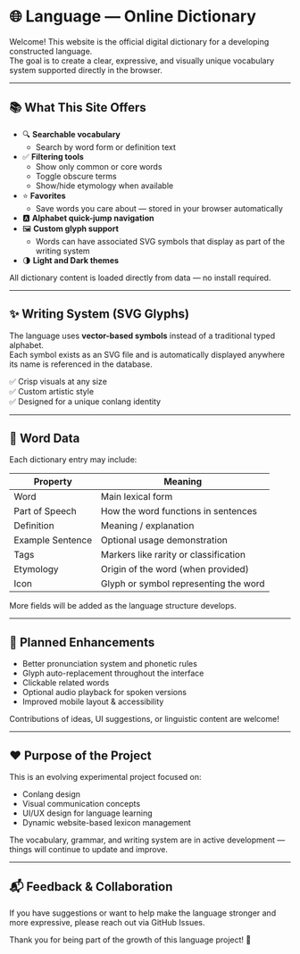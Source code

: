 # 🌐 Language — Online Dictionary

Welcome! This website is the official digital dictionary for a developing constructed language.  
The goal is to create a clear, expressive, and visually unique vocabulary system supported directly in the browser.

---

## 📚 What This Site Offers

- 🔍 **Searchable vocabulary**
  - Search by word form or definition text
- ✅ **Filtering tools**
  - Show only common or core words
  - Toggle obscure terms
  - Show/hide etymology when available
- ⭐ **Favorites**
  - Save words you care about — stored in your browser automatically
- 🅰 **Alphabet quick-jump navigation**
- 🖼️ **Custom glyph support**
  - Words can have associated SVG symbols that display as part of the writing system
- 🌗 **Light and Dark themes**

All dictionary content is loaded directly from data — no install required.

---

## ✨ Writing System (SVG Glyphs)

The language uses **vector-based symbols** instead of a traditional typed alphabet.  
Each symbol exists as an SVG file and is automatically displayed anywhere its name is referenced in the database.

✅ Crisp visuals at any size  
✅ Custom artistic style  
✅ Designed for a unique conlang identity  

---

## 🧠 Word Data

Each dictionary entry may include:

| Property | Meaning |
|---------|---------|
| Word | Main lexical form |
| Part of Speech | How the word functions in sentences |
| Definition | Meaning / explanation |
| Example Sentence | Optional usage demonstration |
| Tags | Markers like rarity or classification |
| Etymology | Origin of the word (when provided) |
| Icon | Glyph or symbol representing the word |

More fields will be added as the language structure develops.

---

## 🔮 Planned Enhancements

- Better pronunciation system and phonetic rules
- Glyph auto-replacement throughout the interface
- Clickable related words
- Optional audio playback for spoken versions
- Improved mobile layout & accessibility

Contributions of ideas, UI suggestions, or linguistic content are welcome!

---

## ❤️ Purpose of the Project

This is an evolving experimental project focused on:

- Conlang design
- Visual communication concepts
- UI/UX design for language learning
- Dynamic website-based lexicon management

The vocabulary, grammar, and writing system are in active development — things will continue to update and improve.

---

## 📬 Feedback & Collaboration

If you have suggestions or want to help make the language stronger and more expressive, please reach out via GitHub Issues.

Thank you for being part of the growth of this language project! 🌱
